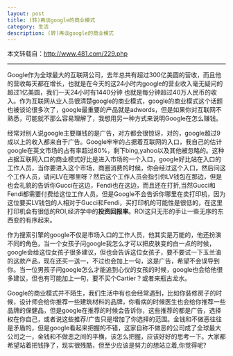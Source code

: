 ```yaml
---
layout: post
title: (转)再谈google的商业模式
category: 生活
description: (转)再谈google的商业模式
---
```


本文转载自：<http://www.481.com/229.php>

---

Google作为全球最大的互联网公司，去年总共有超过300亿美圆的营收，而且他的营收每天都在增长，也就是在今天的这24小时内google的营业收入毫无疑问的超过1亿美圆，我们一天24小时有1440分钟 也就是每分钟超过40万人民币的收入。作为互联网从业人员很清楚google的商业模式，google的商业模式这个话题也被谈论很多次了，google最重要的产品就是adwords，但是如果你对互联网不熟悉，可能就不那么容易理解了，我想用另一种方式来说明Google在怎么赚钱。

经常对别人说google主要赚钱的是广告，对方都会很惊讶，对的，google超过9成以上的收入都来自于广告。Google牢牢的占据着互联网的入口，我自己的估计google在英文市场的占有率超过80%，剩下bing,yahoo以及其他被忽略的。这种占据互联网入口的商业模式好比是进入市场的一个入口，google好比站在入口的工作人员，当你要进入这个市场，商圈消费的时候，你会经过这个入口，然后问这个工作人员，请问LV在哪里呀？然后这个工作人员会指引你LV钱包在那边，但是也会礼貌的告诉你Gucci在这边，Fendi也在这边，而且还在打折,当然Gucci和Fendi都需要付费给这位工作人员。但是Google不会告诉你哪里在卖打印机，因为这位要买LV钱包的人相对于Gucci和Fendi，买打印机的可能性是很低的，在这里打印机会有很低的ROI,经济学中的**投资回报率**。ROI这只无形的手让一些无序的东西变的有序起来。

作为搜索引擎的google不仅是市场入口的工作人员，他其实是万能的，他还扮演不同的角色，当一个女孩子问google我怎么才可以把皮肤变的白一点的时候，google会给这位女孩子很多建议，但也会告诉这位女孩子，要不要试一下玉兰油的这款产品，现在还买一送一，不过也会加上一句，这是广告，希望不会误导到你。当一位男孩子问google怎么才能追到心仪的女孩的时候，google也会给他很多建议，但也有可能加上一句，要不买个Cartier？或者来瓶古龙水。

Google的商业模式并不陌生，我们生活中有也会经常遇到，比如你装修房子的时候，设计师会给你推荐一些建筑材料的品牌，你看病的时候医生也会给你推荐一些品牌的保健品，但是google在推荐的时候会告诉你，这些推荐的都是广告，选择权在你自己，或者说这些推荐/广告只是增加了你选择的范围。金钱和不做恶往往是矛盾的，但是google看起来把握的不错，这家自称不做恶的公司成了全球最大公司之一，金钱和不做恶之间的平横，该怎么把握，应该好好的思考一下。大家都希望站着把钱挣了，现实很残酷，但至少应该是努力的想站立着,你觉得呢?

